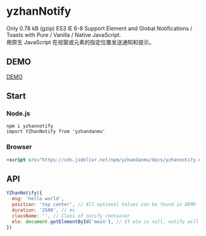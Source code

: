 # yzhanNotify
Only 0.78 kB (gzip) ES3 IE 6-8 Support 
Element and Global Notifications / Toasts with Pure / Vanilla / Native JavaScript.  
用原生 JavaScript 在视窗或元素的指定位置发送通知和提示。  

## DEMO
[DEMO](//mantoufan.github.io/yzhannotify/) 

## Start
### Node.js
```shell
npm i yzhannotify
import YZhanNotify from 'yzhandanmu'
```
### Browser
```html
<script src="https://cdn.jsdelivr.net/npm/yzhandanmu/docs/yzhannotify.umd.cjs"></scirpt>
```

## API
```javascript
YZhanNotify({
  msg: 'hello world',
  position: 'top center', // All optional Values can be found in DEMO
  duration: '2500', // ms
  className: '', // Class of notify container 
  ele: document.getElementById('main'), // If ele is null, notify will be displayed globally
})
```